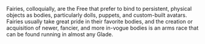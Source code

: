 Fairies, colloquially, are the Free that prefer to bind to persistent, physical objects as bodies, particularly dolls, puppets, and custom-built avatars. Fairies usually take great pride in their favorite bodies, and the creation or acquisition of newer, fancier, and more in-vogue bodies is an arms race that can be found running in almost any Glade.
